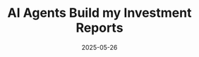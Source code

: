 ---
title: "AI Agents Build my Investment Reports"
date: 2025-05-26
images: ['https://static.philippdubach.com/ograph/ograph-investment-report.jpg']
tags: ["Project"]
draft: true
---